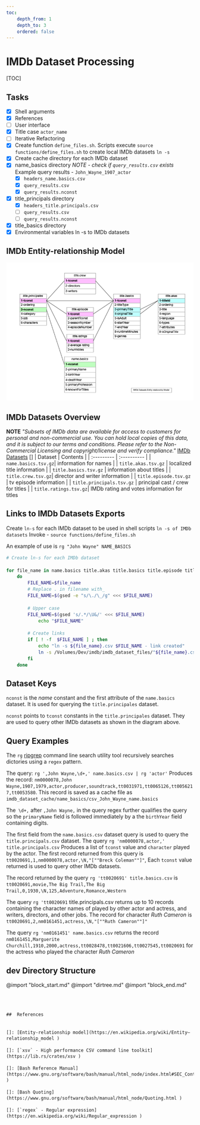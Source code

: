```yaml
---
toc:
    depth_from: 1
    depth_to: 3
    ordered: false
---  
```

  
#  IMDb Dataset Processing
  
[TOC]

##  Tasks
  
  
- [x]   Shell arguments
- [x]   References
- [ ]   User interface
- [x]   Title case `actor_name`
- [ ]   Iterative Refactoring
- [x]   Create function `define_files.sh`. Scripts execute `source functions/define_files.sh` to create local IMDb datasets `ln -s`
- [x]   Create cache directory for each IMDb dataset
  - [x] name_basics directory
*NOTE - check if  `query_results.csv` exists*  
Example query results - `John_Wayne_1907_actor`
    - [x]   `headers_name.basics.csv`
    - [x]   `query_results.csv`
    - [x]   `query_results.nconst`

  - [x] title_principals directory
    - [x]   `headers_title.principals.csv`
    - [ ]   `query_results.csv`
    - [ ]   `query_results.nconst`

  - [x] title_basics directory
  - [x] Environmental variables ln -s to IMDb datasets
  
##  IMDb Entity-relationship Model 
  
  
![IMDb ERD](./imdb_scripts/assets/imdb_erd.png )
  
##  IMDb Datasets Overview
  
  
**NOTE** *"Subsets of IMDb data are available for access to customers for personal and non-commercial use. You can hold local copies of this data, and it is subject to our terms and conditions. Please refer to the Non-Commercial Licensing and copyright/license and verify compliance."* [IMDb Datasets](https://www.imdb.com/interfaces/ ) []
  | Dataset | Contents |
  | :--------- | :---------- |
|  `name.basics.tsv.gz`|    information for names |
|  `title.akas.tsv.gz` |   localized title information |
|  `title.basics.tsv.gz` |   information about titles |
|  `title.crew.tsv.gz`|    director and writer information  |
|  `title.episode.tsv.gz ` |    tv episode information |
|  `title.principals.tsv.gz` |    principal cast / crew for titles |
|  `title.ratings.tsv.gz`|    IMDb rating and votes information for titles
  
## Links to IMDb Datasets Exports

Create `ln-s` for each IMDb dataset to be used in shell scripts
`ln -s of IMDb datasets`
Invoke - `source functions/define_files.sh`


An example of use is `rg "John Wayne" NAME_BASICS`

```bash
# Create ln-s for each IMDb dataset

for file_name in name.basics title.akas title.basics title.episode title.principals title.ratings title.crew
    do
        FILE_NAME=$file_name
        # Replace . in filename with_
        FILE_NAME=$(gsed -e "s/\./\_/g" <<< $FILE_NAME)
    
        # Upper case
        FILE_NAME=$(gsed 's/.*/\U&/' <<< $FILE_NAME)
            echo "$FILE_NAME"
        
        # Create links
        if [ ! -f  $FILE_NAME ] ; then
            echo "ln -s ${file_name}.csv $FILE_NAME - link created"
            ln -s /Volumes/Dev/imdb/imdb_dataset_files/"${file_name}.csv" $FILE_NAME
        fi
    done
```

##  Dataset Keys

  
`nconst` is the *name* constant and the first attribute of the `name.basics` dataset. It is used  for querying the `title.principales` dataset.

`nconst` points to `tconst` constants in the `title.principales` dataset.  They are used to query other IMDb datasets as shown in the diagram above.
  
  
##  Query Examples
  
  
The `rg` [ripgrep](https://crates.io/crates/ripgrep ) command line search utility tool   recursively searches dictories using a  `regex` pattern.
  
The query: `rg ',John Wayne,\d+,' name.basics.csv | rg 'actor'` 
Produces the record: `nm0000078,John Wayne,1907,1979,actor,producer,soundtrack,tt0031971,tt0065126,tt0056217,tt0053580`. This record is saved as a cache file as `imdb_dataset_cache/name_basics/csv_John_Wayne_name.basics`
  
The` \d+,` after `,John Wayne,` in the query regex further qualifies the query so the `primaryName` field is followed immediately by a the `birthYear` field containing digits.
  
The first field from the `name.basics.csv` dataset query is used to query the `title.principals.csv` dataset. 
The query `rg 'nm0000078,actor,' title.principals.csv` 
Produces a list of `tconst` value and `character` played by the actor. 
The first record returned from this query is `tt0020691,1,nm0000078,actor,\N,"[""Breck Coleman""]"`,  Each `tconst` value returned  is used to query other IMDb datasets.
  
The record returned by the query 
`rg 'tt0020691' title.basics.csv` is
`tt0020691,movie,The Big Trail,The Big Trail,0,1930,\N,125,Adventure,Romance,Western`
  
The query `rg 'tt0020691` title.principals.csv returns up to 10 records containing the character names of played by other actor and actress, and writers, directors, and other jobs. The record for character *Ruth Cameron* is `tt0020691,2,nm0161451,actress,\N,"[""Ruth Cameron""]"`
  
The query `rg 'nm0161451' name.basics.csv` returns the record `nm0161451,Marguerite Churchill,1910,2000,actress,tt0028478,tt0021606,tt0027545,tt0020691` for the actress who played the character *Ruth Cameron*
  
  
##  dev Directory Structure

@import "block_start.md"
@import "dirtree.md"
@import "block_end.md"

```

  
  
##  References
  
  
[]: [Entity-relationship model](https://en.wikipedia.org/wiki/Entity–relationship_model )
  
[]: [`xsv` - High performance CSV command line toolkit](https://lib.rs/crates/xsv )
  
[]: [Bash Reference Manual](https://www.gnu.org/software/bash/manual/html_node/index.html#SEC_Contents )
  
[]: [Bash Quoting](https://www.gnu.org/software/bash/manual/html_node/Quoting.html )
  
[]: [`regex` - Regular expression](https://en.wikipedia.org/wiki/Regular_expression )
  
  